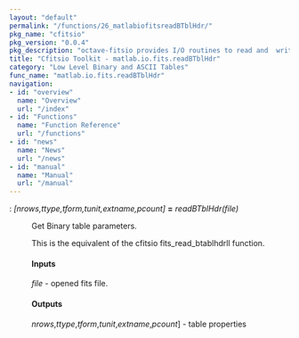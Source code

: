 ```yaml
---
layout: "default"
permalink: "/functions/26_matlabiofitsreadBTblHdr/"
pkg_name: "cfitsio"
pkg_version: "0.0.4"
pkg_description: "octave-fitsio provides I/O routines to read and  write FITS (Flexible Image Transport System) files."
title: "Cfitsio Toolkit - matlab.io.fits.readBTblHdr"
category: "Low Level Binary and ASCII Tables"
func_name: "matlab.io.fits.readBTblHdr"
navigation:
- id: "overview"
  name: "Overview"
  url: "/index"
- id: "Functions"
  name: "Function Reference"
  url: "/functions"
- id: "news"
  name: "News"
  url: "/news"
- id: "manual"
  name: "Manual"
  url: "/manual"
---
```

<dl class="def">
<dt id="index-_003d"><span class="category">: </span><span><em>[<var>nrows</var>,<var>ttype</var>,<var>tform</var>,<var>tunit</var>,<var>extname</var>,<var>pcount</var>]</em> <strong>=</strong> <em>readBTblHdr(<var>file</var>)</em><a href='#index-_003d' class='copiable-anchor'></a></span></dt>
<dd><p>Get Binary table parameters.
</p>
<p>This is the equivalent of the cfitsio  fits_read_btablhdrll function.
</p>
<span id="Inputs"></span><h4 class="subsubheading">Inputs</h4>
<p><var>file</var> - opened fits file.
</p>
<span id="Outputs"></span><h4 class="subsubheading">Outputs</h4>
<p><var>nrows</var>,<var>ttype</var>,<var>tform</var>,<var>tunit</var>,<var>extname</var>,<var>pcount</var>] - table properties
 </p></dd></dl>